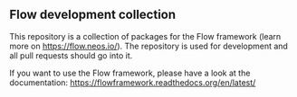 Flow development collection
---------------------------

This repository is a collection of packages for the Flow framework (learn more on https://flow.neos.io/).
The repository is used for development and all pull requests should go into it.

If you want to use the Flow framework, please have a look at the documentation: https://flowframework.readthedocs.org/en/latest/
